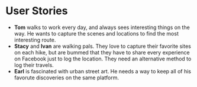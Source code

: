 <h1>User Stories</h1>
<ul>
	<li><strong>Tom</strong> walks to work every day, and always sees interesting things on the way. He wants to capture the scenes and locations to find the most interesting route.</li>
	<li><strong>Stacy</strong> and <strong> Ivan</strong> are walking pals. They love to capture their favorite sites on each hike, but are bummed that they have to share every experience on Facebook just to log the location. They need an alternative method to log their travels.</li>
	<li><strong>Earl</strong> is fascinated with urban street art. He needs a way to keep all of his favorute discoveries on the same platform.</li>
</ul>